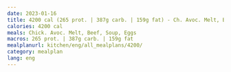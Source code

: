 ```yaml
---
date: 2023-01-16
title: 4200 cal (265 prot. | 387g carb. | 159g fat) - Ch. Avoc. Melt, Beef, Soup, Eggs
calories: 4200 cal
meals: Chick. Avoc. Melt, Beef, Soup, Eggs
macros: 265 prot. | 387g carb. | 159g fat
mealplanurl: kitchen/eng/all_mealplans/4200/
category: mealplan
lang: eng
---
```

